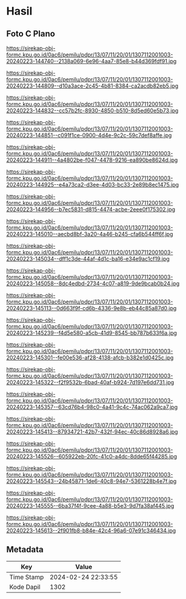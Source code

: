 # Hasil

## Foto C Plano

https://sirekap-obj-formc.kpu.go.id/0ac6/pemilu/pdpr/13/07/11/20/01/1307112001003-20240223-144740--2138a069-6e96-4aa7-85e8-b44d369fdf91.jpg

https://sirekap-obj-formc.kpu.go.id/0ac6/pemilu/pdpr/13/07/11/20/01/1307112001003-20240223-144809--d10a3ace-2c45-4b81-8384-ca2acdb82eb5.jpg

https://sirekap-obj-formc.kpu.go.id/0ac6/pemilu/pdpr/13/07/11/20/01/1307112001003-20240223-144832--cc57b2fc-8930-4850-b510-8d5ed60e5b73.jpg

https://sirekap-obj-formc.kpu.go.id/0ac6/pemilu/pdpr/13/07/11/20/01/1307112001003-20240223-144851--c091f1ce-0900-4d4e-9c2c-59c7def8affe.jpg

https://sirekap-obj-formc.kpu.go.id/0ac6/pemilu/pdpr/13/07/11/20/01/1307112001003-20240223-144911--4a4802be-f047-4478-9216-ea890be8624d.jpg

https://sirekap-obj-formc.kpu.go.id/0ac6/pemilu/pdpr/13/07/11/20/01/1307112001003-20240223-144925--e4a73ca2-d3ee-4d03-bc33-2e89b8ec1475.jpg

https://sirekap-obj-formc.kpu.go.id/0ac6/pemilu/pdpr/13/07/11/20/01/1307112001003-20240223-144956--b7ec5831-d815-4474-acbe-2eee0f175302.jpg

https://sirekap-obj-formc.kpu.go.id/0ac6/pemilu/pdpr/13/07/11/20/01/1307112001003-20240223-145010--aecbd8bf-3a20-4a46-b245-cfa6b544ff6f.jpg

https://sirekap-obj-formc.kpu.go.id/0ac6/pemilu/pdpr/13/07/11/20/01/1307112001003-20240223-145034--dff1c3de-44af-4d1c-ba16-e34e9ac1cf19.jpg

https://sirekap-obj-formc.kpu.go.id/0ac6/pemilu/pdpr/13/07/11/20/01/1307112001003-20240223-145058--8dc4edbd-2734-4c07-a819-9de9bcab0b24.jpg

https://sirekap-obj-formc.kpu.go.id/0ac6/pemilu/pdpr/13/07/11/20/01/1307112001003-20240223-145113--0d663f9f-cd6b-4336-9e8b-eb44c85a87d0.jpg

https://sirekap-obj-formc.kpu.go.id/0ac6/pemilu/pdpr/13/07/11/20/01/1307112001003-20240223-145239--f4d5e580-a5cb-41d9-8545-bb787b633f6a.jpg

https://sirekap-obj-formc.kpu.go.id/0ac6/pemilu/pdpr/13/07/11/20/01/1307112001003-20240223-145301--fe00e536-af28-4138-afcb-b382e1d0425c.jpg

https://sirekap-obj-formc.kpu.go.id/0ac6/pemilu/pdpr/13/07/11/20/01/1307112001003-20240223-145322--f2f9532b-6bad-40af-b924-7d197e6dd731.jpg

https://sirekap-obj-formc.kpu.go.id/0ac6/pemilu/pdpr/13/07/11/20/01/1307112001003-20240223-145357--63cd76b4-98c0-4a41-9c4c-74ac062a9ca7.jpg

https://sirekap-obj-formc.kpu.go.id/0ac6/pemilu/pdpr/13/07/11/20/01/1307112001003-20240223-145413--87934721-42b7-432f-94ec-40c86d8928a6.jpg

https://sirekap-obj-formc.kpu.go.id/0ac6/pemilu/pdpr/13/07/11/20/01/1307112001003-20240223-145526--605922eb-20fc-41c0-a4dc-8dde65f44285.jpg

https://sirekap-obj-formc.kpu.go.id/0ac6/pemilu/pdpr/13/07/11/20/01/1307112001003-20240223-145543--24b45871-1de6-40c8-94e7-5361228b4e7f.jpg

https://sirekap-obj-formc.kpu.go.id/0ac6/pemilu/pdpr/13/07/11/20/01/1307112001003-20240223-145555--6ba37f4f-9cee-4a88-b5e3-9d7fa38af445.jpg

https://sirekap-obj-formc.kpu.go.id/0ac6/pemilu/pdpr/13/07/11/20/01/1307112001003-20240223-145613--2f901fb8-b84e-42c4-96a6-07e91c346434.jpg


## Metadata

| Key        | Value               |
| ---------- | ------------------- |
| Time Stamp | 2024-02-24 22:33:55 |
| Kode Dapil | 1302                |



